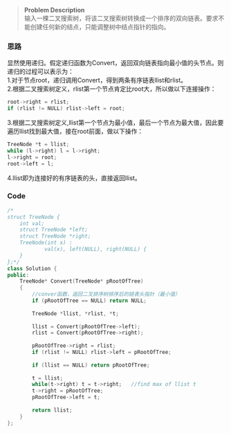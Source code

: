 > **Problem Description**  
输入一棵二叉搜索树，将该二叉搜索树转换成一个排序的双向链表。要求不能创建任何新的结点，只能调整树中结点指针的指向。  

### 思路
显然使用递归。假定递归函数为Convert，返回双向链表指向最小值的头节点。则递归的过程可以表示为：   
1.对于节点root，递归调用Convert，得到两条有序链表llist和rlist。  
2.根据二叉搜索树定义，rlist第一个节点肯定比root大，所以做以下连接操作：
```cpp
root->right = rlist;
if (rlist != NULL) rlist->left = root;
```
3.根据二叉搜索树定义,llist第一个节点为最小值，最后一个节点为最大值，因此要遍历llist找到最大值，接在root前面，做以下操作：
```cpp
TreeNode *t = llist;
while (l->right) l = l->right;
l->right = root;
root->left = l;
```
4.llist即为连接好的有序链表的头，直接返回llist。

### Code
```cpp
/*
struct TreeNode {
	int val;
	struct TreeNode *left;
	struct TreeNode *right;
	TreeNode(int x) :
			val(x), left(NULL), right(NULL) {
	}
};*/
class Solution {
public:
    TreeNode* Convert(TreeNode* pRootOfTree)
    {
        //conver函数，返回二叉排序树排序后的链表头指针（最小值）
        if (pRootOfTree == NULL) return NULL;
        
        TreeNode *llist, *rlist, *t;
        
        llist = Convert(pRootOfTree->left);
        rlist = Convert(pRootOfTree->right);
        
        pRootOfTree->right = rlist;
        if (rlist != NULL) rlist->left = pRootOfTree;
        
        if (llist == NULL) return pRootOfTree;
        
        t = llist;
        while(t->right) t = t->right;	//find max of llist t
        t->right = pRootOfTree;
        pRootOfTree->left = t;
        
        return llist;
    }
};
```
